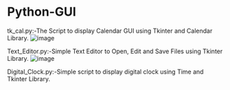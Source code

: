 # Python-GUI

tk_cal.py:-The Script to display Calendar GUI using Tkinter and Calendar Library.
![image](https://user-images.githubusercontent.com/42490741/119562587-219b5600-bdc4-11eb-9d10-313bfc388a29.png)


Text_Editor.py:-Simple Text Editor to Open, Edit and Save Files using Tkinter Library.
![image](https://user-images.githubusercontent.com/42490741/119803098-c456f000-befc-11eb-81e5-0e82d401e314.png)

Digital_Clock.py:-Simple script to display digital clock using Time and Tkinter Library.




